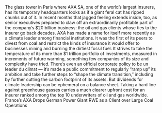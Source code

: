 The glass tower in Paris where AXA SA, one of the world’s largest insurers, has its temporary headquarters looks as if a giant feral cat has ripped chunks out of it. In recent months that jagged feeling extends inside, too, as senior executives prepared to claw off an extraordinarily profitable part of the company’s $20 billion business: the oil and gas clients whose ties to the insurer go back decades.
AXA has made a name for itself more recently as a climate leader among financial institutions. It was the first of its peers to divest from coal and restrict the kinds of insurance it would offer to businesses mining and burning the dirtiest fossil fuel. It strives to take the temperature of its more than $1 trillion portfolio of investments, measured in increments of future warming, something few companies of its size and complexity have tried. There’s even an official corporate policy to be un leader du climat — it’s made a public commitment to regularly “ramp up” its ambition and take further steps to “shape the climate transition,” including by further cutting the carbon footprint of its assets.
But dividends for climate leadership can be ephemeral on a balance sheet. Taking a hard line against greenhouse gasses carries a much clearer upfront cost for an insurer ranked among the top 10 underwriters of oil and gas worldwide.
France’s AXA Drops German Power Giant RWE as a Client over Large Coal Operations